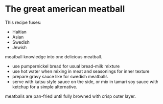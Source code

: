# The great american meatball

This recipe fuses:
- Haitian
- Asian
- Swedish
- Jewish

meatball knowledge into one delicious meatball.

- use pumpernickel bread for usual bread-milk mixture
- use hot water when mixing in meat and seasonings for inner texture
- prepare gravy sauce like for swedish meatballs
- serve with katsu style sauce on the side, or mix in tamari soy sauce with ketchup for a simple alternative.


meatballs are pan-fried until fully browned with crisp outer layer.
